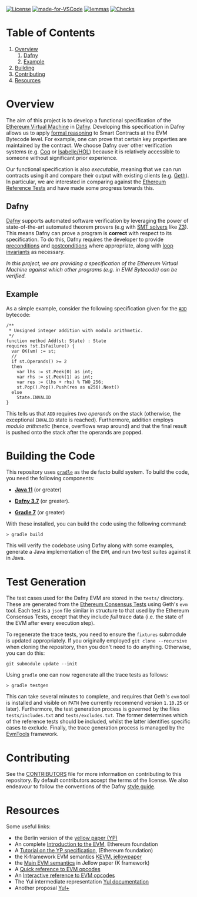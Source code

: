 <!-- [![Build Status](https://circleci.com/gh/ConsenSys/eth2.0-dafny.svg?style=shield)](https://circleci.com/gh/ConsenSys/workflows/eth2.0-dafny)  -->
[![License](https://img.shields.io/badge/License-Apache%202.0-blue.svg)](https://opensource.org/licenses/Apache-2.0)
[![made-for-VSCode](https://img.shields.io/badge/Made%20for-VSCode-1f425f.svg)](https://code.visualstudio.com/)
[![lemmas](https://img.shields.io/badge/Lemmas-0-yellow.svg)](https://shields.io/)
[![Checks](https://img.shields.io/badge/DafnyVerify-Verified-darkgreen.svg)](https://shields.io/)

 <!-- ![GitHub commit activity](https://img.shields.io/github/commit-activity/w/PegaSysEng/eth2.0-dafny?style=flat) -->

# Table of Contents

1. [Overview](#overview)
   1. [Dafny](#dafny)
   1. [Example](#example)
1. [Building](#building-the-code)
1. [Contributing](#contributing)
1. [Resources](#resources)

# Overview

The aim of this project is to develop a functional specification of
the [Ethereum Virtual
Machine](https://ethereum.org/en/developers/docs/evm/) in
[Dafny](https://github.com/dafny-lang/dafny).  Developing this
specification in Dafny allows us to apply [formal
reasoning](https://en.wikipedia.org/wiki/Formal_methods) to Smart
Contracts at the EVM Bytecode level.  For example, one can prove that
certain key properties are maintained by the contract.  We choose
Dafny over other verification systems
(e.g. [Coq](https://en.wikipedia.org/wiki/Coq) or
[Isabelle/HOL](https://en.wikipedia.org/wiki/Isabelle_(proof_assistant)))
because it is relatively accessible to someone without significant
prior experience.

Our functional specification is also _executable_, meaning that we can
run contracts using it and compare their output with existing clients
(e.g. [Geth](https://geth.ethereum.org/)).  In particular, we are
interested in comparing against the [Ethereum Reference
Tests](https://github.com/ethereum/tests) and have made some progress
towards this.

## Dafny

[Dafny](https://github.com/dafny-lang/dafny) supports automated
software verification by leveraging the power of state-of-the-art
automated theorem provers (e.g with [SMT
solvers](https://en.wikipedia.org/wiki/Satisfiability_modulo_theories)
like [Z3](https://en.wikipedia.org/wiki/Z3_Theorem_Prover)).  This
means Dafny can prove a program is **correct** with respect to its
specification.  To do this, Dafny requires the developer to provide
[preconditions](https://en.wikipedia.org/wiki/Precondition) and
[postconditions](https://en.wikipedia.org/wiki/Postcondition) where
appropriate, along with [loop
invariants](https://en.wikipedia.org/wiki/Loop_invariant) as
necessary.

_In this project, we are providing a specification of the Ethereum
Virtual Machine against which other programs (e.g. in EVM Bytecode)
can be verified._

## Example

As a simple example, consider the following specification given for
the [`ADD`](https://ethereum.org/en/developers/docs/evm/opcodes/)
bytecode:

```Dafny
/**
 * Unsigned integer addition with modulo arithmetic.
 */
function method Add(st: State) : State
requires !st.IsFailure() {
  var OK(vm) := st;
  //
  if st.Operands() >= 2
  then
    var lhs := st.Peek(0) as int;
    var rhs := st.Peek(1) as int;
    var res := (lhs + rhs) % TWO_256;
    st.Pop().Pop().Push(res as u256).Next()
  else
    State.INVALID
}
```

This tells us that `ADD` requires _two operands_ on the stack
(otherwise, the exceptional `INVALID` state is reached).  Furthermore,
addition employs _modulo arithmetic_ (hence, overflows wrap around)
and that the final result is pushed onto the stack after the operands
are popped.

# Building the Code

This repository uses [`gradle`](https://gradle.org/) as the de facto
build system.  To build the code, you need the following components:

* **[Java 11](https://openjdk.org/)** (or greater)

* **[Dafny 3.7](https://github.com/dafny-lang/dafny)** (or greater).

* **[Gradle 7](https://gradle.org)** (or greater)

With these installed, you can build the code using the following command:

```
> gradle build
```

This will verify the codebase using Dafny along with some examples,
generate a Java implementation of the `EVM`, and run two test suites
against it in Java.

# Test Generation

The test cases used for the Dafny EVM are stored in the `tests/`
directory.  These are generated from the [Ethereum Consensus
Tests](https://github.com/ethereum/tests) using Geth's `evm` tool.
Each test is a `json` file similar in structure to that used by the
Ethereum Consensus Tests, except that they include _full_ trace data
(i.e. the state of the EVM after every execution step).

To regenerate the trace tests, you need to ensure the `fixtures`
submodule is updated appropriately.  If you originally employed `git
clone --recursive` when cloning the repository, then you don't need to
do anything.  Otherwise, you can do this:

```
git submodule update --init
```

Using `gradle` one can now regenerate all the trace tests as follows:

```
> gradle testgen
```

This can take several minutes to complete, and requires that Geth's
`evm` tool is installed and visible on `PATH` (we currently recommend
version `1.10.25` or later).  Furthermore, the test generation process
is governed by the files `tests/includes.txt` and
`tests/excludes.txt`.  The former determines which of the reference
tests should be included, whilst the latter identifies specific cases
to exclude.  Finally, the trace generation process is managed by the
[EvmTools](https://github.com/DavePearce/EvmTools) framework.

# Contributing

See the [CONTRIBUTORS](CONTRIBUTORS.md) file for more information on
contributing to this repository.  By default contributors accept the
terms of the license.  We also endeavour to follow the conventions of
the Dafny [style
guide](https://github.com/dafny-lang/dafny/blob/master/docs/StyleGuide/Style-Guide.md).


# Resources
Some useful links:

* the Berlin version of the [yellow paper (YP)](https://ethereum.github.io/yellowpaper/paper.pdf)
* An complete [Introduction to the EVM](https://ethereum.org/en/developers/docs/evm/), Ethereum foundation
* A [Tutorial on the YP specification](https://ethereum.org/sr/developers/tutorials/yellow-paper-evm/),  (Ethereum foundation)
* the K-framework EVM semantics [KEVM, jellowpaper](https://jellopaper.org)
* the [Main EVM semantics](https://jellopaper.org/evm/) in Jellow paper (K framework)
* A [Quick reference to EVM opcodes](https://github.com/wolflo/evm-opcodes)
* An [Interactive reference to EVM opcodes](https://www.evm.codes)
* The Yul intermediate representation [Yul documentation](https://docs.soliditylang.org/en/v0.8.10/yul.html)
* Another proposal [Yul+](https://fuellabs.medium.com/introducing-yul-a-new-low-level-language-for-ethereum-aa64ce89512f)
